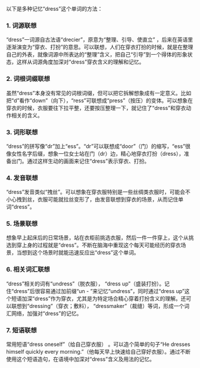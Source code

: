 以下是多种记忆“dress”这个单词的方法：
### 1. 词源联想
“dress”一词源自古法语“drecier”，原意为“整理、引导、使直立” ，后来在英语里逐渐演变为“穿衣、打扮”的意思。可以联想，人们在穿衣打扮的时候，就是在整理自己的外表，就像词源中所表达的“整理”含义，把自己“引导”到一个得体的形象状态，这样从词源角度加深对“dress”穿衣含义的理解和记忆。
### 2. 词根词缀联想 
虽然“dress”本身没有常见的词根词缀，但可以把它拆解想象成有一定意义。比如把“d”看作“down”（向下），“ress”可联想成“press”（按压）的变体。可以想象在穿衣的时候，衣服要往下拉平整，还要按压整理一下，就记住了“dress”和穿衣动作相关的含义。
### 3. 词形联想 
“dress”的拼写像“dr”加上“ess”。“dr”可以联想成“door”（门）的缩写，“ess”很像女性名字后缀，想象一位女士站在门（dr）边，精心地穿衣打扮（dress），准备出门。通过这样生动的画面来记住“dress”表示穿衣、打扮。
### 4. 发音联想 
“dress”发音类似“拽丝”。可以想象在穿衣服特别是一些丝绸类衣服时，可能会不小心拽到丝，衣服可能就拉丝变形了，由发音联想到穿衣的场景，从而记住单词“dress”。
### 5. 场景联想 
想象早上起床后的日常场景，站在衣柜前挑选衣服，然后一件一件穿上，这个从挑选到穿上身的过程就是“dress”。不断在脑海中重现这个每天可能经历的穿衣场景，当想到这个场景时就能迅速反应出“dress”这个单词。
### 6. 相关词汇联想 
“dress”相关的词有“undress”（脱衣服）， “dress up”（盛装打扮）。记住“dress”后很容易通过加前缀“un - ”来记忆“undress”，同时通过“dress up”这个短语加深“dress”作为穿衣，尤其是为特定场合精心穿着打扮含义的理解。还可以联想到“dressing”（穿衣；敷料）， “dressmaker”（裁缝）等词，形成一个词汇网络，加强对“dress”的记忆。 
### 7. 短语联想 
常用短语“dress oneself”（给自己穿衣服） 。可以造个简单的句子“He dresses himself quickly every morning.”（他每天早上快速给自己穿好衣服）。通过不断使用这个短语造句，在语境中加深对“dress”含义及用法的记忆。 